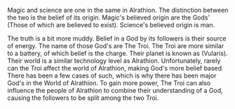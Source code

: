 Magic and science are one in the same in Alrathion. The distinction between the two is the belief of its origin. Magic's believed origin are the Gods' (Those of which are believed to exist). Science's believed origin is man.

The truth is a bit more muddy. Belief in a God by its followers is their source of energy. The name of those God's are The Troi. The Troi are more similar to a battery, of which belief is the charge. Their planet is known as (Vularis). Their world is a similar technology level as Alrathion. Unfortunately, rarely can the Troi affect the world of Alrathion, making God's more belief based. There has been a few cases of such, which is why there has been major God's in the World of Alrathion. To gain more power, The Troi can also influence the people of Alrathion to combine their understanding of a God, causing the followers to be split among the two Troi.
